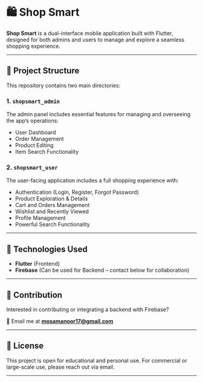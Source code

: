 # 🛍️ Shop Smart

**Shop Smart** is a dual-interface mobile application built with Flutter, designed for both admins and users to manage and explore a seamless shopping experience.

---

## 📁 Project Structure

This repository contains two main directories:

### 1. `shopsmart_admin`
The admin panel includes essential features for managing and overseeing the app’s operations:

- User Dashboard  
- Order Management  
- Product Editing  
- Item Search Functionality  

### 2. `shopsmart_user`
The user-facing application includes a full shopping experience with:

- Authentication (Login, Register, Forgot Password)  
- Product Exploration & Details  
- Cart and Orders Management  
- Wishlist and Recently Viewed  
- Profile Management  
- Powerful Search Functionality  

---

## 🚀 Technologies Used

- **Flutter** (Frontend)
- **Firebase** (Can be used for Backend – contact below for collaboration)
  
---

## 🤝 Contribution

Interested in contributing or integrating a backend with Firebase?

📧 Email me at **mosamanoor17@gmail.com**

---

## 🔐 License

This project is open for educational and personal use. For commercial or large-scale use, please reach out via email.

---
